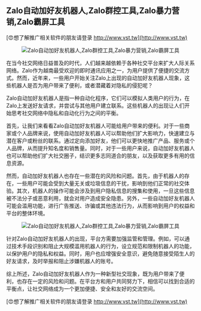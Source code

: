 ## **Zalo自动加好友机器人,Zalo群控工具,Zalo暴力营销,Zalo霸屏工具**

[😍想了解推广相关软件的朋友请登录 http://www.vst.tw](http://www.vst.tw)

 <center><img src="https://vst.tw/MP4/tuiguang/png/1.png" alt="Zalo自动加好友机器人,Zalo群控工具,Zalo暴力营销,Zalo霸屏工具"></center>

在当今社交网络日益普及的时代，人们越来越依赖于各种社交平台来扩大人际关系网络。Zalo作为越南最受欢迎的即时通讯应用之一，为用户提供了便捷的交流方式。然而，近年来，一些用户开始关注Zalo上出现的自动加好友机器人现象，这些机器人是否为用户带来了便利，或者潜藏着对隐私的侵犯呢？

Zalo自动加好友机器人是指一种自动化程序，它们可以模拟人类用户的行为，在Zalo上发送好友请求，并尝试与其他用户建立联系。这些机器人的出现让人们开始思考社交网络中隐私和自动化行为之间的平衡。

首先，让我们来看看Zalo自动加好友机器人可能给用户带来的便利。对于一些商家或个人品牌来说，使用自动加好友机器人可以帮助他们扩大影响力，快速建立与潜在客户或粉丝的联系。通过定向添加好友，他们可以更快地推广产品、服务或个人品牌，从而提升知名度和销售量。同时，对于一些用户来说，自动加好友机器人也可以帮助他们扩大社交圈子，结识更多志同道合的朋友，以及获取更多有用的信息资源。

然而，自动加好友机器人也存在一些潜在的风险和问题。首先，由于机器人的存在，一些用户可能会受到大量无关或垃圾信息的干扰，影响到他们正常的社交体验。其次，机器人的操作可能会涉及到用户隐私信息的搜集和使用，一旦这些信息被不法分子或恶意利用，就会对用户造成安全隐患。另外，一些自动加好友机器人可能会滥用功能，进行广告推送、诈骗或其他违法行为，从而影响到用户的权益和平台的整体环境。

 <center><img src="https://vst.tw/MP4/tuiguang/png/4.png" alt="Zalo自动加好友机器人,Zalo群控工具,Zalo暴力营销,Zalo霸屏工具"></center>

针对Zalo自动加好友机器人的出现，平台方需要加强监管和管理。例如，可以通过技术手段识别和阻止大规模滥用机器人的行为，设立规范和限制机器人的功能，以保护用户的隐私和权益。同时，用户也应增强安全意识，避免随意接受陌生人的好友请求，及时举报和阻止涉嫌机器人的账号。

综上所述，Zalo自动加好友机器人作为一种新型社交现象，既为用户带来了便利，也存在一定的风险和问题。在平台方和用户共同努力下，相信可以找到合适的平衡点，让社交网络成为一个更加便捷、安全和友好的交流空间。

[😍想了解推广相关软件的朋友请登录 http://www.vst.tw](http://www.vst.tw)



